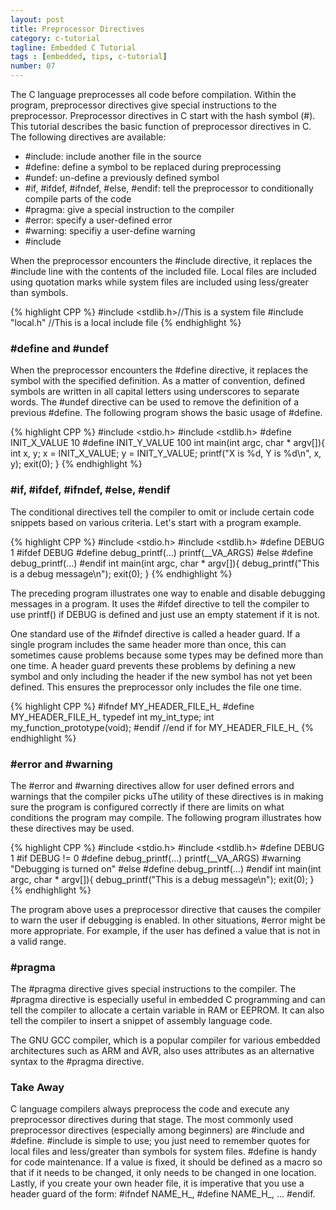 ```yaml
---
layout: post
title: Preprocessor Directives
category: c-tutorial
tagline: Embedded C Tutorial
tags : [embedded, tips, c-tutorial]
number: 07
---
```


The C language preprocesses all code before compilation. Within the program, preprocessor directives give special instructions to the preprocessor. Preprocessor directives in C start with the hash symbol (#). This tutorial describes the basic function of preprocessor directives in C. The following directives are available:

* \#include: include another file in the source
* \#define: define a symbol to be replaced during preprocessing
* \#undef: un-define a previously defined symbol
* \#if, #ifdef, #ifndef, #else, #endif: tell the preprocessor to conditionally compile parts of the code
* \#pragma: give a special instruction to the compiler
* \#error: specify a user-defined error
* \#warning: specifiy a user-define warning
* \#include

When the preprocessor encounters the #include directive, it replaces the #include line with the contents of the included file. Local files are included using quotation marks while system files are included using less/greater than symbols.

{% highlight CPP %}
#include <stdlib.h>//This is a system file 
#include "local.h" //This is a local include file 
{% endhighlight %}

### #define and #undef

When the preprocessor encounters the #define directive, it replaces the symbol with the specified definition. As a matter of convention, defined symbols are written in all capital letters using underscores to separate words. The #undef directive can be used to remove the definition of a previous #define. The following program shows the basic usage of #define.

{% highlight CPP %}
#include <stdio.h>
#include <stdlib.h>
#define INIT_X_VALUE 10 
#define INIT_Y_VALUE 100 
int main(int argc, char * argv[]){ 
     int x, y; 
     x = INIT_X_VALUE; 
     y = INIT_Y_VALUE; 
     printf("X is %d, Y is %d\n", x, y); 
     exit(0);
}
{% endhighlight %}

### #if, #ifdef, #ifndef, #else, #endif

The conditional directives tell the compiler to omit or include certain code snippets based on various criteria. Let's start with a program example.

{% highlight CPP %}
#include <stdio.h>
#include <stdlib.h>
#define DEBUG 1
#ifdef DEBUG
#define debug_printf(...) printf(__VA_ARGS) 
#else 
#define debug_printf(...) 
#endif 
int main(int argc, char * argv[]){ 
     debug_printf("This is a debug message\n"); 
     exit(0); 
}
{% endhighlight %}

The preceding program illustrates one way to enable and disable debugging messages in a program. It uses the #ifdef directive to tell the compiler to use printf() if DEBUG is defined and just use an empty statement if it is not.

One standard use of the #ifndef directive is called a header guard. If a single program includes the same header more than once, this can sometimes cause problems because some types may be defined more than one time. A header guard prevents these problems by defining a new symbol and only including the header if the new symbol has not yet been defined. This ensures the preprocessor only includes the file one time.

{% highlight CPP %}
#ifndef MY_HEADER_FILE_H_
#define MY_HEADER_FILE_H_
typedef int my_int_type;
int my_function_prototype(void);
#endif //end if for MY_HEADER_FILE_H_
{% endhighlight %}
 
### #error and #warning

The #error and #warning directives allow for user defined errors and warnings that the compiler picks uThe utility of these directives is in making sure the program is configured correctly if there are limits on what conditions the program may compile. The following program illustrates how these directives may be used.

{% highlight CPP %}
#include <stdio.h>
#include <stdlib.h>
#define DEBUG 1 
#if DEBUG != 0 
#define debug_printf(...) printf(__VA_ARGS) 
#warning "Debugging is turned on" 
#else #define debug_printf(...) 
#endif 
int main(int argc, char * argv[]){ 
     debug_printf("This is a debug message\n"); 
     exit(0); 
}
{% endhighlight %}

The program above uses a preprocessor directive that causes the compiler to warn the user if debugging is enabled. In other situations, #error might be more appropriate. For example, if the user has defined a value that is not in a valid range.

### #pragma

The #pragma directive gives special instructions to the compiler. The #pragma directive is especially useful in embedded C programming and can tell the compiler to allocate a certain variable in RAM or EEPROM. It can also tell the compiler to insert a snippet of assembly language code.

The GNU GCC compiler, which is a popular compiler for various embedded architectures such as ARM and AVR, also uses attributes as an alternative syntax to the #pragma directive.

### Take Away

C language compilers always preprocess the code and execute any preprocessor directives during that stage. The most commonly used preprocessor directives (especially among beginners) are #include and #define. #include is simple to use; you just need to remember quotes for local files and less/greater than symbols for system files. #define is handy for code maintenance. If a value is fixed, it should be defined as a macro so that if it needs to be changed, it only needs to be changed in one location. Lastly, if you create your own header file, it is imperative that you use a header guard of the form: #ifndef NAME_H_, #define NAME_H_, ... #endif.

